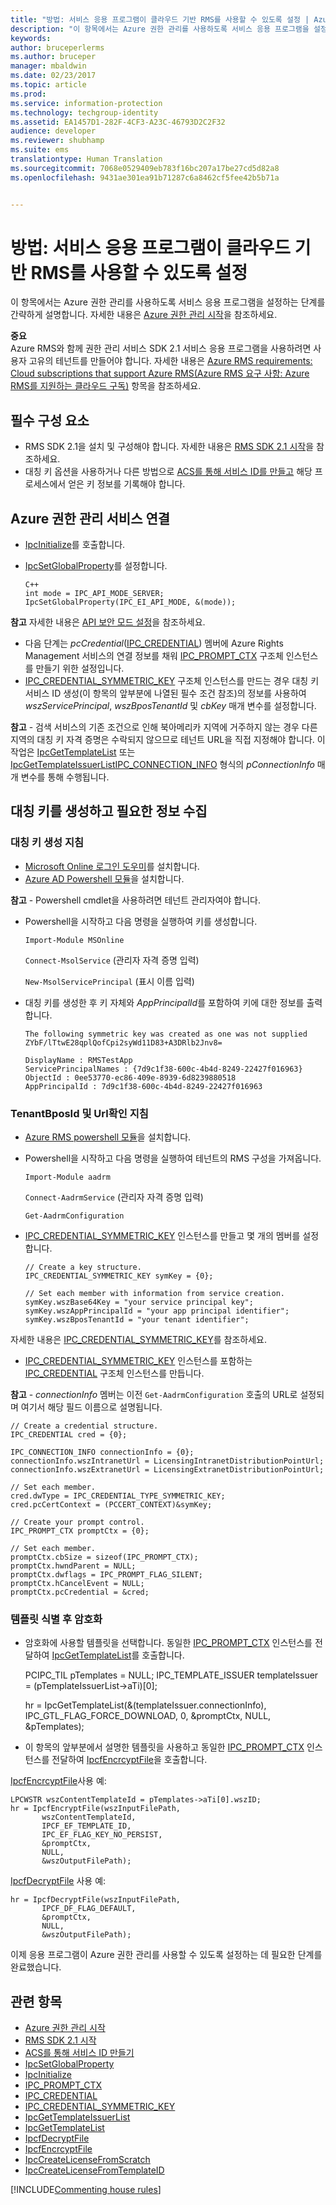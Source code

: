 ```yaml
---
title: "방법: 서비스 응용 프로그램이 클라우드 기반 RMS를 사용할 수 있도록 설정 | Azure RMS"
description: "이 항목에서는 Azure 권한 관리를 사용하도록 서비스 응용 프로그램을 설정하는 단계를 간략하게 설명합니다."
keywords: 
author: bruceperlerms
ms.author: bruceper
manager: mbaldwin
ms.date: 02/23/2017
ms.topic: article
ms.prod: 
ms.service: information-protection
ms.technology: techgroup-identity
ms.assetid: EA1457D1-282F-4CF3-A23C-46793D2C2F32
audience: developer
ms.reviewer: shubhamp
ms.suite: ems
translationtype: Human Translation
ms.sourcegitcommit: 7068e0529409eb783f16bc207a17be27cd5d82a8
ms.openlocfilehash: 9431ae301ea91b71287c6a8462cf5fee42b5b71a


---
```


# <a name="how-to-enable-your-service-application-to-work-with-cloud-based-rms"></a>방법: 서비스 응용 프로그램이 클라우드 기반 RMS를 사용할 수 있도록 설정

이 항목에서는 Azure 권한 관리를 사용하도록 서비스 응용 프로그램을 설정하는 단계를 간략하게 설명합니다. 자세한 내용은 [Azure 권한 관리 시작](https://technet.microsoft.com/library/jj585016.aspx)을 참조하세요.

**중요**  
Azure RMS와 함께 권한 관리 서비스 SDK 2.1 서비스 응용 프로그램을 사용하려면 사용자 고유의 테넌트를 만들어야 합니다. 자세한 내용은 [Azure RMS requirements: Cloud subscriptions that support Azure RMS(Azure RMS 요구 사항: Azure RMS를 지원하는 클라우드 구독)](../get-started/requirements-subscriptions.md) 항목을 참조하세요.

## <a name="prerequisites"></a>필수 구성 요소

-   RMS SDK 2.1을 설치 및 구성해야 합니다. 자세한 내용은 [RMS SDK 2.1 시작](getting-started-with-ad-rms-2-0.md)을 참조하세요.
-   대칭 키 옵션을 사용하거나 다른 방법으로 [ACS를 통해 서비스 ID를 만들고](https://msdn.microsoft.com/en-us/library/gg185924.aspx) 해당 프로세스에서 얻은 키 정보를 기록해야 합니다.

## <a name="connecting-to-the-azure-rights-management-service"></a>Azure 권한 관리 서비스 연결

-   [IpcInitialize](https://msdn.microsoft.com/library/jj127295.aspx)를 호출합니다.
-   [IpcSetGlobalProperty](https://msdn.microsoft.com/library/hh535270.aspx)를 설정합니다.

        C++
        int mode = IPC_API_MODE_SERVER;
        IpcSetGlobalProperty(IPC_EI_API_MODE, &(mode));


  **참고** 자세한 내용은 [API 보안 모드 설정](setting-the-api-security-mode-api-mode.md)을 참조하세요.

     
-   다음 단계는 *pcCredential*([IPC\_CREDENTIAL](https://msdn.microsoft.com/library/hh535275.aspx)) 멤버에 Azure Rights Management 서비스의 연결 정보를 채워 [IPC\_PROMPT\_CTX](https://msdn.microsoft.com/library/hh535278.aspx) 구조체 인스턴스를 만들기 위한 설정입니다.
-   [IPC\_CREDENTIAL\_SYMMETRIC\_KEY](https://msdn.microsoft.com/library/dn133062.aspx) 구조체 인스턴스를 만드는 경우 대칭 키 서비스 ID 생성(이 항목의 앞부분에 나열된 필수 조건 참조)의 정보를 사용하여 *wszServicePrincipal*, *wszBposTenantId* 및 *cbKey* 매개 변수를 설정합니다.

**참고** - 검색 서비스의 기존 조건으로 인해 북아메리카 지역에 거주하지 않는 경우 다른 지역의 대칭 키 자격 증명은 수락되지 않으므로 테넌트 URL을 직접 지정해야 합니다. 이 작업은 [IpcGetTemplateList](https://msdn.microsoft.com/library/hh535267.aspx) 또는 [IpcGetTemplateIssuerList](https://msdn.microsoft.com/library/hh535266.aspx)[IPC\_CONNECTION\_INFO](https://msdn.microsoft.com/library/hh535274.aspx) 형식의 *pConnectionInfo* 매개 변수를 통해 수행됩니다.

## <a name="generate-a-symmetric-key-and-collect-the-needed-information"></a>대칭 키를 생성하고 필요한 정보 수집

### <a name="instructions-to-generate-a-symmetric-key"></a>대칭 키 생성 지침

-   [Microsoft Online 로그인 도우미](http://go.microsoft.com/fwlink/p/?LinkID=286152)를 설치합니다.
-   [Azure AD Powershell 모듈](https://bposast.vo.msecnd.net/MSOPMW/8073.4/amd64/AdministrationConfig-en.msi)을 설치합니다.

**참고** - Powershell cmdlet을 사용하려면 테넌트 관리자여야 합니다.

- Powershell을 시작하고 다음 명령을 실행하여 키를 생성합니다.

    `Import-Module MSOnline`

    `Connect-MsolService` (관리자 자격 증명 입력)

    `New-MsolServicePrincipal` (표시 이름 입력)

- 대칭 키를 생성한 후 키 자체와 *AppPrincipalId*를 포함하여 키에 대한 정보를 출력합니다.

      The following symmetric key was created as one was not supplied
      ZYbF/lTtwE28qplQofCpi2syWd11D83+A3DRlb2Jnv8=

      DisplayName : RMSTestApp
      ServicePrincipalNames : {7d9c1f38-600c-4b4d-8249-22427f016963}
      ObjectId : 0ee53770-ec86-409e-8939-6d8239880518
      AppPrincipalId : 7d9c1f38-600c-4b4d-8249-22427f016963


### <a name="instructions-to-find-out-tenantbposid-and-urls"></a>**TenantBposId** 및 **Url**확인 지침

-   [Azure RMS powershell 모듈](https://technet.microsoft.com/en-us/library/jj585012.aspx)을 설치합니다.
-   Powershell을 시작하고 다음 명령을 실행하여 테넌트의 RMS 구성을 가져옵니다.

    `Import-Module aadrm`

    `Connect-AadrmService` (관리자 자격 증명 입력)

    `Get-AadrmConfiguration`


- [IPC\_CREDENTIAL\_SYMMETRIC\_KEY](https://msdn.microsoft.com/library/dn133062.aspx) 인스턴스를 만들고 몇 개의 멤버를 설정합니다.

      // Create a key structure.
      IPC_CREDENTIAL_SYMMETRIC_KEY symKey = {0};

      // Set each member with information from service creation.
      symKey.wszBase64Key = "your service principal key";
      symKey.wszAppPrincipalId = "your app principal identifier";
      symKey.wszBposTenantId = "your tenant identifier";


자세한 내용은 [IPC\_CREDENTIAL\_SYMMETRIC\_KEY](https://msdn.microsoft.com/library/dn133062.aspx)를 참조하세요.

-   [IPC\_CREDENTIAL\_SYMMETRIC\_KEY](https://msdn.microsoft.com/library/dn133062.aspx) 인스턴스를 포함하는 [IPC\_CREDENTIAL](https://msdn.microsoft.com/library/hh535275.aspx) 구조체 인스턴스를 만듭니다.

**참고** - *connectionInfo* 멤버는 이전 `Get-AadrmConfiguration` 호출의 URL로 설정되며 여기서 해당 필드 이름으로 설명됩니다.

    // Create a credential structure.
    IPC_CREDENTIAL cred = {0};

    IPC_CONNECTION_INFO connectionInfo = {0};
    connectionInfo.wszIntranetUrl = LicensingIntranetDistributionPointUrl;
    connectionInfo.wszExtranetUrl = LicensingExtranetDistributionPointUrl;

    // Set each member.
    cred.dwType = IPC_CREDENTIAL_TYPE_SYMMETRIC_KEY;
    cred.pcCertContext = (PCCERT_CONTEXT)&symKey;

    // Create your prompt control.
    IPC_PROMPT_CTX promptCtx = {0};

    // Set each member.
    promptCtx.cbSize = sizeof(IPC_PROMPT_CTX);
    promptCtx.hwndParent = NULL;
    promptCtx.dwflags = IPC_PROMPT_FLAG_SILENT;
    promptCtx.hCancelEvent = NULL;
    promptCtx.pcCredential = &cred;

### <a name="identify-a-template-and-then-encrypt"></a>템플릿 식별 후 암호화

-   암호화에 사용할 템플릿을 선택합니다.
    동일한 [IPC\_PROMPT\_CTX](https://msdn.microsoft.com/library/hh535278.aspx) 인스턴스를 전달하여 [IpcGetTemplateList](https://msdn.microsoft.com/library/hh535267.aspx)를 호출합니다.


    PCIPC_TIL pTemplates = NULL; IPC_TEMPLATE_ISSUER templateIssuer = (pTemplateIssuerList->aTi)[0];

    hr = IpcGetTemplateList(&(templateIssuer.connectionInfo),        IPC_GTL_FLAG_FORCE_DOWNLOAD,        0,        &promptCtx,        NULL,        &pTemplates);


-   이 항목의 앞부분에서 설명한 템플릿을 사용하고 동일한 [IPC\_PROMPT\_CTX](https://msdn.microsoft.com/library/hh535278.aspx) 인스턴스를 전달하여 [IpcfEncrcyptFile](https://msdn.microsoft.com/library/dn133059.aspx)을 호출합니다.

[IpcfEncrcyptFile](https://msdn.microsoft.com/library/dn133059.aspx)사용 예:

    LPCWSTR wszContentTemplateId = pTemplates->aTi[0].wszID;
    hr = IpcfEncryptFile(wszInputFilePath,
           wszContentTemplateId,
           IPCF_EF_TEMPLATE_ID,
           IPC_EF_FLAG_KEY_NO_PERSIST,
           &promptCtx,
           NULL,
           &wszOutputFilePath);

[IpcfDecryptFile](https://msdn.microsoft.com/library/dn133058.aspx) 사용 예:

    hr = IpcfDecryptFile(wszInputFilePath,
           IPCF_DF_FLAG_DEFAULT,
           &promptCtx,
           NULL,
           &wszOutputFilePath);

이제 응용 프로그램이 Azure 권한 관리를 사용할 수 있도록 설정하는 데 필요한 단계를 완료했습니다.

## <a name="related-topics"></a>관련 항목

* [Azure 권한 관리 시작](https://technet.microsoft.com/en-us/library/jj585016.aspx)
* [RMS SDK 2.1 시작](getting-started-with-ad-rms-2-0.md)
* [ACS를 통해 서비스 ID 만들기](https://msdn.microsoft.com/en-us/library/gg185924.aspx)
* [IpcSetGlobalProperty](https://msdn.microsoft.com/library/hh535270.aspx)
* [IpcInitialize](https://msdn.microsoft.com/library/jj127295.aspx)
* [IPC\_PROMPT\_CTX](https://msdn.microsoft.com/library/hh535278.aspx)
* [IPC\_CREDENTIAL](https://msdn.microsoft.com/library/hh535275.aspx)
* [IPC\_CREDENTIAL\_SYMMETRIC\_KEY](https://msdn.microsoft.com/library/dn133062.aspx)
* [IpcGetTemplateIssuerList](https://msdn.microsoft.com/library/hh535266.aspx)
* [IpcGetTemplateList](https://msdn.microsoft.com/library/hh535267.aspx)
* [IpcfDecryptFile](https://msdn.microsoft.com/library/dn133058.aspx)
* [IpcfEncrcyptFile](https://msdn.microsoft.com/library/dn133059.aspx)
* [IpcCreateLicenseFromScratch](https://msdn.microsoft.com/library/hh535256.aspx)
* [IpcCreateLicenseFromTemplateID](https://msdn.microsoft.com/library/hh535257.aspx)

[!INCLUDE[Commenting house rules](../includes/houserules.md)]


<!--HONumber=Jan17_HO1-->


